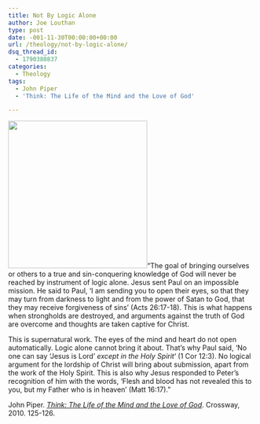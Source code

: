 ```yaml
---
title: Not By Logic Alone
author: Joe Louthan
type: post
date: -001-11-30T00:00:00+00:00
url: /theology/not-by-logic-alone/
dsq_thread_id:
  - 1790380837
categories:
  - Theology
tags:
  - John Piper
  - 'Think: The Life of the Mind and the Love of God'

---
```

[<img src="https://i0.wp.com/theologic.us/wp-content/uploads/2012/10/St.Paul-Icon-700px.jpg?resize=283%2C300" alt="" title="St.Paul-Icon-700px" width="283" height="300" class="alignright size-medium wp-image-906" srcset="https://i0.wp.com/theologic.us/wp-content/uploads/2012/10/St.Paul-Icon-700px.jpg?resize=283%2C300 283w, https://i0.wp.com/theologic.us/wp-content/uploads/2012/10/St.Paul-Icon-700px.jpg?resize=967%2C1024 967w, https://i0.wp.com/theologic.us/wp-content/uploads/2012/10/St.Paul-Icon-700px.jpg?w=1400 1400w, https://i0.wp.com/theologic.us/wp-content/uploads/2012/10/St.Paul-Icon-700px.jpg?w=1320 1320w" sizes="(max-width: 283px) 100vw, 283px" data-recalc-dims="1" />][1]&#8220;The goal of bringing ourselves or others to a true and sin-conquering knowledge of God will never be reached by instrument of logic alone. Jesus sent Paul on an impossible mission. He said to Paul, &#8216;I am sending you to open their eyes, so that they may turn from darkness to light and from the power of Satan to God, that they may receive forgiveness of sins&#8217; (Acts 26:17-18). This is what happens when strongholds are destroyed, and arguments against the truth of God are overcome and thoughts are taken captive for Christ.

This is supernatural work. The eyes of the mind and heart do not open automatically. Logic alone cannot bring it about. That&#8217;s why Paul said, &#8216;No one can say &#8216;Jesus is Lord&#8217; _except in the Holy Spirit_&#8216; (1 Cor 12:3). No logical argument for the lordship of Christ will bring about submission, apart from the work of the Holy Spirit. This is also why Jesus responded to Peter&#8217;s recognition of him with the words, &#8216;Flesh and blood has not revealed this to you, but my Father who is in heaven&#8217; (Matt 16:17).&#8221;

John Piper. <a href="https://www.amazon.com/dp/1433520710/ref=as_li_ss_til?tag=iamlipr-20&#038;camp=0&#038;creative=0&#038;linkCode=as4&#038;creativeASIN=1433520710&#038;adid=1JXW9393FD0S2EF93Y64&#038;" target="_new"><em>Think: The Life of the Mind and the Love of God</em></a>. Crossway, 2010. 125-126.

 [1]: https://i0.wp.com/theologic.us/wp-content/uploads/2012/10/St.Paul-Icon-700px.jpg